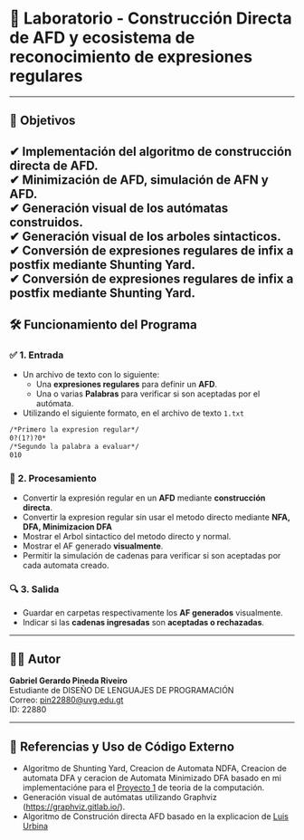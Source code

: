 # 📌 Laboratorio - Construcción Directa de AFD y ecosistema de reconocimiento de expresiones regulares
---
## 🎯 Objetivos

✔ Implementación del **algoritmo de construcción directa de AFD**.  
✔ Minimización de AFD, simulación de **AFN y AFD**.  
✔ Generación visual de los autómatas construidos.  
✔ Generación visual de los arboles sintacticos.  
✔ Conversión de expresiones regulares de **infix a postfix** mediante **Shunting Yard**.  
✔ Conversión de expresiones regulares de **infix a postfix** mediante **Shunting Yard**.
---
## 🛠️ Funcionamiento del Programa

### ✅ **1. Entrada**
- Un archivo de texto con lo siguiente:
  - Una **expresiones regulares** para definir un **AFD**.
  - Una o varias **Palabras** para verificar si son aceptadas por el autómata.
- Utilizando el siguiente formato, en el archivo de texto ``1.txt``
```txt
/*Primero la expresion regular*/
0?(1?)?0*
/*Segundo la palabra a evaluar*/
010
```

### 🎯 **2. Procesamiento**
- Convertir la expresión regular en un **AFD** mediante **construcción directa**.
- Convertir la expresion regular sin usar el metodo directo mediante **NFA, DFA, Minimizacion DFA**
- Mostrar el Arbol sintactico del metodo directo y normal.
- Mostrar el AF generado **visualmente**.
- Permitir la simulación de cadenas para verificar si son aceptadas por cada automata creado.

### 🔍 **3. Salida**
- Guardar en carpetas respectivamente los **AF generados** visualmente.
- Indicar si las **cadenas ingresadas** son **aceptadas o rechazadas**.

---
## 👨‍💻 Autor
**Gabriel Gerardo Pineda Riveiro**  
Estudiante de DISEÑO DE LENGUAJES DE PROGRAMACIÓN  
Correo: pin22880@uvg.edu.gt  
ID: 22880  

---
## 📜 Referencias y Uso de Código Externo

- Algoritmo de Shunting Yard, Creacion de Automata NDFA, Creacion de automata DFA y ceracion de Automata Minimizado DFA basado en mi implementacióne para el [Proyecto 1](https://github.com/Gerax5/TCLAB04/tree/Proyecto) de teoria de la computación.
- Generación visual de autómatas utilizando Graphviz (https://graphviz.gitlab.io/).
- Algoritmo de Construción directa AFD basado en la explicacion de [Luis Urbina](https://www.youtube.com/watch?v=1elii9xzYlc)

